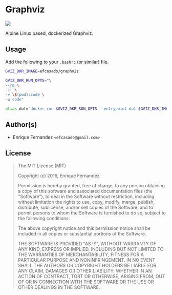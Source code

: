 # Graphviz
[![](https://images.microbadger.com/badges/image/efcasado/graphviz.svg)](https://microbadger.com/images/efcasado/graphviz)

Alpine Linux based, dockerized Graphviz.


## Usage

Add the following to your `.bashrc` (or similar) file.

```sh
GVIZ_DKR_IMAGE=efcasado/graphviz

GVIZ_DKR_RUN_OPTS="\
--rm \
-it \
-v \$(pwd):code \
-w code"

alias dot="docker run $GVIZ_DKR_RUN_OPTS --entrypoint dot $GVIZ_DKR_IMAGE"
```



## Author(s)

- Enrique Fernandez `<efcasado@gmail.com>`


## License

> The MIT License (MIT)
>
> Copyright (c) 2016, Enrique Fernandez
>
> Permission is hereby granted, free of charge, to any person obtaining a copy
> of this software and associated documentation files (the "Software"), to deal
> in the Software without restriction, including without limitation the rights
> to use, copy, modify, merge, publish, distribute, sublicense, and/or sell
> copies of the Software, and to permit persons to whom the Software is
> furnished to do so, subject to the following conditions:
>
> The above copyright notice and this permission notice shall be included in
> all copies or substantial portions of the Software.
>
> THE SOFTWARE IS PROVIDED "AS IS", WITHOUT WARRANTY OF ANY KIND, EXPRESS OR
> IMPLIED, INCLUDING BUT NOT LIMITED TO THE WARRANTIES OF MERCHANTABILITY,
> FITNESS FOR A PARTICULAR PURPOSE AND NONINFRINGEMENT. IN NO EVENT SHALL THE
> AUTHORS OR COPYRIGHT HOLDERS BE LIABLE FOR ANY CLAIM, DAMAGES OR OTHER
> LIABILITY, WHETHER IN AN ACTION OF CONTRACT, TORT OR OTHERWISE, ARISING FROM,
> OUT OF OR IN CONNECTION WITH THE SOFTWARE OR THE USE OR OTHER DEALINGS IN
> THE SOFTWARE.
